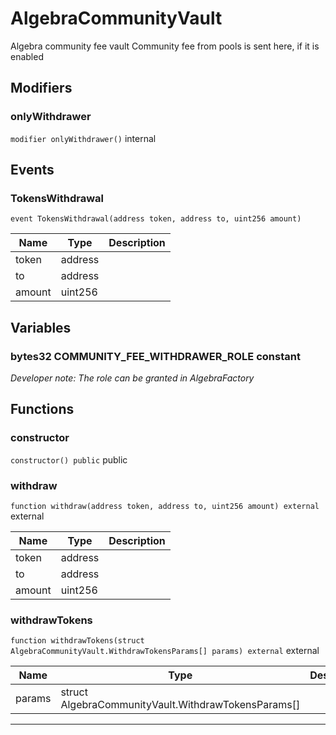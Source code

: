 

# AlgebraCommunityVault


Algebra community fee vault
Community fee from pools is sent here, if it is enabled

## Modifiers
### onlyWithdrawer


`modifier onlyWithdrawer()`  internal








## Events
### TokensWithdrawal


`event TokensWithdrawal(address token, address to, uint256 amount)`  





| Name | Type | Description |
| ---- | ---- | ----------- |
| token | address |  |
| to | address |  |
| amount | uint256 |  |



## Variables
### bytes32 COMMUNITY_FEE_WITHDRAWER_ROLE constant



*Developer note: The role can be granted in AlgebraFactory*

## Functions
### constructor


`constructor() public`  public







### withdraw


`function withdraw(address token, address to, uint256 amount) external`  external





| Name | Type | Description |
| ---- | ---- | ----------- |
| token | address |  |
| to | address |  |
| amount | uint256 |  |


### withdrawTokens


`function withdrawTokens(struct AlgebraCommunityVault.WithdrawTokensParams[] params) external`  external





| Name | Type | Description |
| ---- | ---- | ----------- |
| params | struct AlgebraCommunityVault.WithdrawTokensParams[] |  |






---

